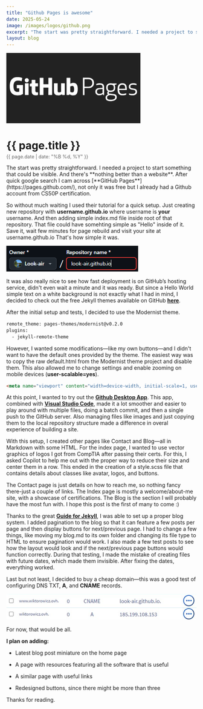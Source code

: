 ```yaml
---
title: "Github Pages is awesome"
date: 2025-05-24
image: /images/logos/github.png
excerpt: "The start was pretty straightforward. I needed a project to start something that can be visible. And there's nothing better than a website."
layout: blog
---
```

<img src="/images/blog/github_pages/website.jpg" alt="Image description" class="responsive-image">
<h1 style="margin-bottom: 5px;">{{ page.title }}</h1>
<p style="font-size: 0.9em; color: #666; margin-top: 0;">{{ page.date | date: "%B %d, %Y" }}</p>
The start was pretty straightforward. I needed a project to start something that could be visible. And there's **nothing better than a website**. After quick google search I cam across [**GitHub Pages**](https://pages.github.com/), not only it was free but I already had a Github account from CS50P certification. 

So without much waiting I used their tutorial for a quick setup. Just creating new repository with **username.github.io** where username is **your** username. And then adding simple index.md file inside root of that repository. That file could have somehting simple as "Hello" inside of it. Save it, wait few minutes for page rebuild and visit your site at username.github.io That's how simple it was. 

<img src="/images/blog/github_pages/repo_name.png" alt="Image description" class="responsive-image">

It was also really nice to see how fast deployment is on GitHub’s hosting service, didn't even wait a minute and it was ready. But since a Hello World simple text on a white background is not exactly what I had in mind, I decided to check out the free Jekyll themes available on GitHub [**here**](https://pages.github.com/themes/).

After the initial setup and tests, I decided to use the Modernist theme.
```html
remote_theme: pages-themes/modernist@v0.2.0
plugins:
  - jekyll-remote-theme
```

However, I wanted some modifications—like my own buttons—and I didn't want to have the default ones provided by the theme. The easiest way was to copy the raw default.html from the Modernist theme project and disable them. This also allowed me to change settings and enable zooming on mobile devices (**user-scalable=yes**).
```html
<meta name="viewport" content="width=device-width, initial-scale=1, user-scalable=yes">
```

At this point, I wanted to try out the [**Github Desktop App**](https://github.com/apps/desktop). This app, combined with [**Visual Studio Code**](https://code.visualstudio.com/), made it a lot smoother and easier to play around with multiple files, doing a batch commit, and then a single push to the GitHub server. Also managing files like images and just copying them to the local repository structure made a difference in overal experience of building a site.

With this setup, I created other pages like Contact and Blog—all in Markdown with some HTML. For the index page, I wanted to use vector graphics of logos I got from CompTIA after passing their certs. For this, I asked Copilot to help me out with the proper way to reduce their size and center them in a row. This ended in the creation of a style.scss file that contains details about classes like avatar, logos, and buttons.

The Contact page is just details on how to reach me, so nothing fancy there-just a couple of links. The Index page is mostly a welcome/about-me site, with a showcase of certifications. The Blog is the section I will probably have the most fun with. I hope this post is the first of many to come :)

Thanks to the great [**Guide for Jekyll**](https://jekyllrb.com), I was able to set up a proper blog system. I added pagination to the blog so that it can feature a few posts per page and then display buttons for next/previous page. I had to change a few things, like moving my blog.md to its own folder and changing its file type to HTML to ensure pagination would work. I also made a few test posts to see how the layout would look and if the next/previous page buttons would function correctly. During that testing, I made the mistake of creating files with future dates, which made them invisible. After fixing the dates, everything worked.

Last but not least, I decided to buy a cheap domain—this was a good test of configuring DNS TXT, **A**, and **CNAME** records.

<img src="/images/blog/github_pages/CNAME.png" alt="Image description" class="responsive-image">

For now, that would be all.

**I plan on adding:**

* Latest blog post miniature on the home page

* A page with resources featuring all the software that is useful

* A similar page with useful links

* Redesigned buttons, since there might be more than three

Thanks for reading.
